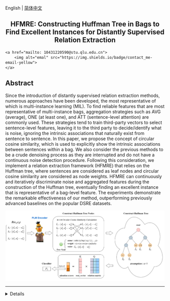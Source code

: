 English | [简体中文](README_cn.md)

<h2 align="center">HFMRE: Constructing Huffman Tree in Bags to Find Excellent Instances for Distantly Supervised Relation Extraction</h2>
<p align="center">
<!--     <a href="https://github.com/lyuwenyu/RT-DETR/blob/main/LICENSE">
        <img alt="license" src="https://img.shields.io/badge/LICENSE-Apache%202.0-blue">
    </a> -->
<!--     <a href="https://github.com/shaocong-qy/HFMRE/main/LICENSE">
        <img alt="license" src="https://github.com/shaocong-qy/HFMRE">
    </a> -->
    
    <a href="mailto: 10431220590@stu.qlu.edu.cn">
        <img alt="emal" src="https://img.shields.io/badge/contact_me-email-yellow">
    </a>
</p>



## Abstract
Since the introduction of distantly supervised relation extraction methods, numerous approaches have been developed, the most representative of which is multi-instance learning (MIL). To find reliable features that are most representative of multi-instance bags, aggregation strategies such as AVG (average), ONE (at least one), and ATT (sentence-level attention) are commonly used. These strategies tend to train third-party vectors to select sentence-level features, leaving it to the third party to decide/identify what is noise, ignoring the intrinsic associations that naturally exist from sentence to sentence. In this paper, we propose the concept of circular cosine similarity, which is used to explicitly show the intrinsic associations between sentences within a bag. We also consider the previous methods to be a crude denoising process as they are interrupted and do not have a continuous noise detection procedure. Following this consideration, we implement a relation extraction framework (HFMRE) that relies on the Huffman tree, where sentences are considered as leaf nodes and circular cosine similarity are considered as node weights. HFMRE can continuously and iteratively discriminate noise and aggregated features during the construction of the Huffman tree, eventually finding an excellent instance that is representative of a bag-level feature. The experiments demonstrate the remarkable effectiveness of our method, outperforming previously advanced baselines on the popular DSRE datasets.



<div align="center">
  <!-- <img src="https://github.com/qluinfo/HFMRE/blob/main/HFMRE_model.png" width=300 /> -->
  <img src="https://github.com/qluinfo/HFMRE/blob/main/HFMRE_model.png" width=800 >
</div>



---
<details>

This paper was published in ***EMNLP2023*** and is titled "[HFMRE: Constructing Huffman Tree in Bags to Find Excellent Instances for Distantly Supervised Relation Extraction](https://aclanthology.org/2023.findings-emnlp.854/)".




## Result



<div align="center">
  <img src="https://github.com/qluinfo/HFMRE/blob/main/image.png" width=800 >
</div>
<!-- （根据自己的结果修改下图）

|       Model       | Epoch | Input shape |      Dataset      | $AP^{val}$ | $AP^{val}_{50}$ | Params(M) | FLOPs(G) |
| :---------------: | :---: | :---------: | :---------------: | :--------: | :-------------: | :-------: | :------: |
|    RT-DETR-R18    |  6x   |     640     |       COCO        |    46.5    |      63.8       |    20     |    60    |
|    RT-DETR-R34    |  6x   |     640     |       COCO        |    48.9    |      66.8       |    31     |    92    |
|   RT-DETR-R50-m   |  6x   |     640     |       COCO        |    51.3    |      69.6       |    36     |   100    |
|    RT-DETR-R50    |  6x   |     640     |       COCO        |    53.1    |      71.3       |    42     |   136    |
|   RT-DETR-R101    |  6x   |     640     |       COCO        |    54.3    |      72.7       |    76     |   259    |
| RT-DETR-HGNetv2-L |  6x   |     640     |       COCO        |    53.0    |      71.6       |    32     |    11    |
|    RT-DETR-R18    |  5x   |     640     | COCO + Objects365 |  **49.2**  |    **66.6**     |    20     |    60    |
|    RT-DETR-R50    |  2x   |     640     | COCO + Objects365 |  **55.3**  |    **73.4**     |    42     |   136    |
|   RT-DETR-R101    |  2x   |     640     | COCO + Objects365 |  **56.2**  |    **74.6**     |    76     |   259    | -->


## Quick start

<details>
<summary>Install</summary>

```bash
pip install -r requirements.txt
```

</details>



<details>
<summary>Data</summary>

- download_nyt10.sh
- download_nyt10m.sh
- download_wiki20m.sh

</details>



<details>
<summary>Training & Evaluation</summary>

```shell
# training 
train_nyt10d.sh
train_nyt10m.sh
train_wiki20m.sh
```

```shell
# evaluation
(填写测试的指令)
```

</details>



<details>
<summary>Export</summary>

```shell
（填写导出结果的指令）
```
</details>



<details open>
<summary>Train custom data</summary>
（填写训练自定义数据的流程）



## Citation
If you use `HFMRE` in your work, please use the following BibTeX entries:
```
@inproceedings{li-etal-2023-hfmre,
    title = "{HFMRE}: Constructing {H}uffman Tree in Bags to Find Excellent Instances for Distantly Supervised Relation Extraction",
    author = "Li, Min  and
      Shao, Cong  and
      Li, Gang  and
      Zhou, Mingle",
    editor = "Bouamor, Houda  and
      Pino, Juan  and
      Bali, Kalika",
    booktitle = "Findings of the Association for Computational Linguistics: EMNLP 2023",
    month = dec,
    year = "2023",
    address = "Singapore",
    publisher = "Association for Computational Linguistics",
    url = "https://aclanthology.org/2023.findings-emnlp.854",
    doi = "10.18653/v1/2023.findings-emnlp.854",
    pages = "12820--12832",
    abstract = "Since the introduction of distantly supervised relation extraction methods, numerous approaches have been developed, the most representative of which is multi-instance learning (MIL). To find reliable features that are most representative of multi-instance bags, aggregation strategies such as AVG (average), ONE (at least one), and ATT (sentence-level attention) are commonly used. These strategies tend to train third-party vectors to select sentence-level features, leaving it to the third party to decide/identify what is noise, ignoring the intrinsic associations that naturally exist from sentence to sentence. In this paper, we propose the concept of circular cosine similarity, which is used to explicitly show the intrinsic associations between sentences within a bag. We also consider the previous methods to be a crude denoising process as they are interrupted and do not have a continuous noise detection procedure. Following this consideration, we implement a relation extraction framework (HFMRE) that relies on the Huffman tree, where sentences are considered as leaf nodes and circular cosine similarity are considered as node weights. HFMRE can continuously and iteratively discriminate noise and aggregated features during the construction of the Huffman tree, eventually finding an excellent instance that is representative of a bag-level feature. The experiments demonstrate the remarkable effectiveness of our method, outperforming previously advanced baselines on the popular DSRE datasets.",
}
```
